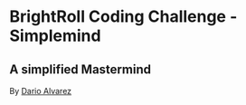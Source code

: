 # BrightRoll Coding Challenge - Simplemind
## A simplified Mastermind

By [Dario Alvarez](mailto:dariopy@gmail.com)
